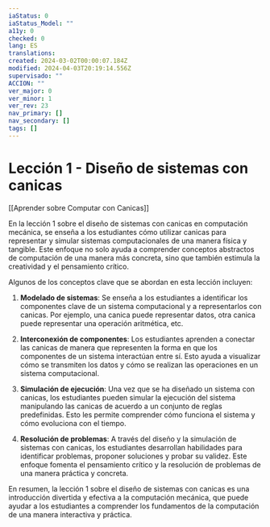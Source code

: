 ```yaml
---
iaStatus: 0
iaStatus_Model: ""
a11y: 0
checked: 0
lang: ES
translations: 
created: 2024-03-02T00:00:07.184Z
modified: 2024-04-03T20:19:14.556Z
supervisado: ""
ACCION: ""
ver_major: 0
ver_minor: 1
ver_rev: 23
nav_primary: []
nav_secondary: []
tags: []
---
```

# Lección 1 - Diseño de sistemas con canicas

[[Aprender sobre Computar con Canicas]]

En la lección 1 sobre el diseño de sistemas con canicas en computación mecánica, se enseña a los estudiantes cómo utilizar canicas para representar y simular sistemas computacionales de una manera física y tangible. Este enfoque no solo ayuda a comprender conceptos abstractos de computación de una manera más concreta, sino que también estimula la creatividad y el pensamiento crítico.

Algunos de los conceptos clave que se abordan en esta lección incluyen:

1. **Modelado de sistemas**: Se enseña a los estudiantes a identificar los componentes clave de un sistema computacional y a representarlos con canicas. Por ejemplo, una canica puede representar datos, otra canica puede representar una operación aritmética, etc.

2. **Interconexión de componentes**: Los estudiantes aprenden a conectar las canicas de manera que representen la forma en que los componentes de un sistema interactúan entre sí. Esto ayuda a visualizar cómo se transmiten los datos y cómo se realizan las operaciones en un sistema computacional.

3. **Simulación de ejecución**: Una vez que se ha diseñado un sistema con canicas, los estudiantes pueden simular la ejecución del sistema manipulando las canicas de acuerdo a un conjunto de reglas predefinidas. Esto les permite comprender cómo funciona el sistema y cómo evoluciona con el tiempo.

4. **Resolución de problemas**: A través del diseño y la simulación de sistemas con canicas, los estudiantes desarrollan habilidades para identificar problemas, proponer soluciones y probar su validez. Este enfoque fomenta el pensamiento crítico y la resolución de problemas de una manera práctica y concreta.

En resumen, la lección 1 sobre el diseño de sistemas con canicas es una introducción divertida y efectiva a la computación mecánica, que puede ayudar a los estudiantes a comprender los fundamentos de la computación de una manera interactiva y práctica.
